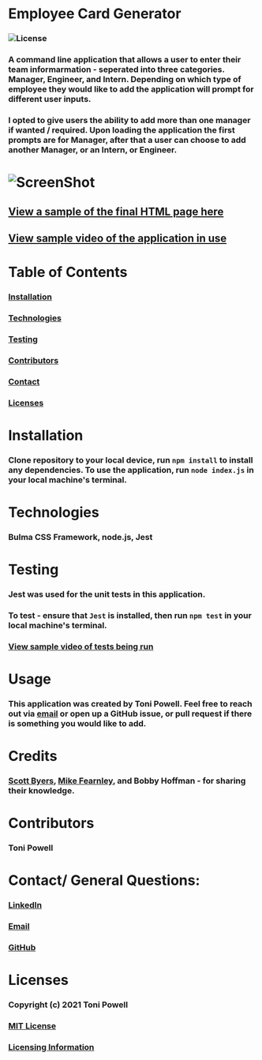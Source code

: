# Employee Card Generator 
### ![License](https://img.shields.io/badge/License-MIT-brightgreen.svg)

### A command line application that allows a user to enter their team informarmation - seperated into three categories. Manager, Engineer, and Intern. Depending on which type of employee they would like to add the application will prompt for different user inputs.
### I opted to give users the ability to add more than one manager if wanted / required. Upon loading the application the first prompts are for Manager, after that a user can choose to add another Manager, or an Intern, or Engineer. 

# ![ScreenShot](https://user-images.githubusercontent.com/72999798/109238223-25a5e080-77a1-11eb-8202-1de554842c96.png)
## [View a sample of the final HTML page here](https://tonipow3ll.github.io/Employee-Cards/)

## [View sample video of the application in use](https://drive.google.com/file/d/1-ANM_VOEJkC0NH4vcwE3XNyspw41vTFJ/view?usp=sharing)


# Table of Contents
### [Installation](#Installation)
### [Technologies](#Technologies)
### [Testing](#Testing)
### [Contributors](#Contributors)
### [Contact](#Contact)
### [Licenses](#Licenses)


# Installation 
### Clone repository to your local device, run `npm install` to install any dependencies. To use the application, run `node index.js` in your local machine's terminal.


# Technologies
### Bulma CSS Framework, node.js, Jest

# Testing
### Jest was used for the unit tests in this application. 
### To test - ensure that `Jest` is installed, then run `npm test` in your local machine's terminal. 
### [View sample video of tests being run](https://drive.google.com/file/d/1j108UE9DC0EEI513-jT5mBdC3GC2WDIW/view?usp=sharing)

# Usage
### This application was created by Toni Powell. Feel free to reach out via [email](tonipow3ll@gmail.com) or open up a GitHub issue, or pull request if there is something you would like to add. 

# Credits
### [Scott Byers](https://github.com/switch120), [Mike Fearnley](https://michaelfearnley.com/), and Bobby Hoffman - for sharing their knowledge. 


# Contributors
### Toni Powell


# Contact/ General Questions:
### [LinkedIn](https://www.linkedin.com/in/tonipowell13)
### [Email](tonipow3ll@gmail.com)
### [GitHub](tonipow3ll.github.io)

# Licenses
### Copyright (c) 2021 Toni Powell
### [MIT License](https://opensource.org/licenses/MIT)
### [Licensing Information](https://opensource.org/licenses/MIT)

